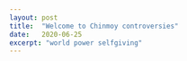 ```yaml
---
layout: post
title:  "Welcome to Chinmoy controversies"
date:   2020-06-25
excerpt: "world power selfgiving"
---
```

